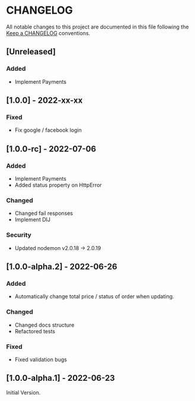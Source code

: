 # CHANGELOG

All notable changes to this project are documented in this file following the [Keep a CHANGELOG](https://keepachangelog.com/en/1.0.0/) conventions.

## [Unreleased]

### Added

- Implement Payments

## [1.0.0] - 2022-xx-xx

### Fixed

- Fix google / facebook login

## [1.0.0-rc] - 2022-07-06

### Added

- Implement Payments
- Added status property on HttpError

### Changed

- Changed fail responses
- Implement DIJ 

### Security

- Updated nodemon v2.0.18 -> 2.0.19

## [1.0.0-alpha.2] - 2022-06-26

### Added

- Automatically change total price / status of order when updating.

### Changed

- Changed docs structure
- Refactored tests

### Fixed

- Fixed validation bugs

## [1.0.0-alpha.1] - 2022-06-23

Initial Version.
